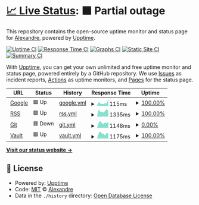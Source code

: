 # [📈 Live Status](https://achanu.github.io/upptime): <!--live status--> **🟧 Partial outage**

This repository contains the open-source uptime monitor and status page for [Alexandre](https://achanu.github.io/upptime), powered by [Upptime](https://github.com/upptime/upptime).

[![Uptime CI](https://github.com/achanu/upptime/workflows/Uptime%20CI/badge.svg)](https://github.com/achanu/upptime/actions?query=workflow%3A%22Uptime+CI%22)
[![Response Time CI](https://github.com/achanu/upptime/workflows/Response%20Time%20CI/badge.svg)](https://github.com/achanu/upptime/actions?query=workflow%3A%22Response+Time+CI%22)
[![Graphs CI](https://github.com/achanu/upptime/workflows/Graphs%20CI/badge.svg)](https://github.com/achanu/upptime/actions?query=workflow%3A%22Graphs+CI%22)
[![Static Site CI](https://github.com/achanu/upptime/workflows/Static%20Site%20CI/badge.svg)](https://github.com/achanu/upptime/actions?query=workflow%3A%22Static+Site+CI%22)
[![Summary CI](https://github.com/achanu/upptime/workflows/Summary%20CI/badge.svg)](https://github.com/achanu/upptime/actions?query=workflow%3A%22Summary+CI%22)

With [Upptime](https://upptime.js.org), you can get your own unlimited and free uptime monitor and status page, powered entirely by a GitHub repository. We use [Issues](https://github.com/achanu/upptime/issues) as incident reports, [Actions](https://github.com/achanu/upptime/actions) as uptime monitors, and [Pages](https://achanu.github.io/upptime) for the status page.

<!--start: status pages-->
<!-- This summary is generated by Upptime (https://github.com/upptime/upptime) -->
<!-- Do not edit this manually, your changes will be overwritten -->
<!-- prettier-ignore -->
| URL | Status | History | Response Time | Uptime |
| --- | ------ | ------- | ------------- | ------ |
| <img alt="" src="https://icons.duckduckgo.com/ip3/www.google.com.ico" height="13"> [Google](https://www.google.com) | 🟩 Up | [google.yml](https://github.com/achanu/upptime/commits/HEAD/history/google.yml) | <details><summary><img alt="Response time graph" src="./graphs/google/response-time-week.png" height="20"> 115ms</summary><br><a href="https://achanu.github.io/upptime/history/google"><img alt="Response time 118" src="https://img.shields.io/endpoint?url=https%3A%2F%2Fraw.githubusercontent.com%2Fachanu%2Fupptime%2FHEAD%2Fapi%2Fgoogle%2Fresponse-time.json"></a><br><a href="https://achanu.github.io/upptime/history/google"><img alt="24-hour response time 89" src="https://img.shields.io/endpoint?url=https%3A%2F%2Fraw.githubusercontent.com%2Fachanu%2Fupptime%2FHEAD%2Fapi%2Fgoogle%2Fresponse-time-day.json"></a><br><a href="https://achanu.github.io/upptime/history/google"><img alt="7-day response time 115" src="https://img.shields.io/endpoint?url=https%3A%2F%2Fraw.githubusercontent.com%2Fachanu%2Fupptime%2FHEAD%2Fapi%2Fgoogle%2Fresponse-time-week.json"></a><br><a href="https://achanu.github.io/upptime/history/google"><img alt="30-day response time 95" src="https://img.shields.io/endpoint?url=https%3A%2F%2Fraw.githubusercontent.com%2Fachanu%2Fupptime%2FHEAD%2Fapi%2Fgoogle%2Fresponse-time-month.json"></a><br><a href="https://achanu.github.io/upptime/history/google"><img alt="1-year response time 106" src="https://img.shields.io/endpoint?url=https%3A%2F%2Fraw.githubusercontent.com%2Fachanu%2Fupptime%2FHEAD%2Fapi%2Fgoogle%2Fresponse-time-year.json"></a></details> | <details><summary><a href="https://achanu.github.io/upptime/history/google">100.00%</a></summary><a href="https://achanu.github.io/upptime/history/google"><img alt="All-time uptime 100.00%" src="https://img.shields.io/endpoint?url=https%3A%2F%2Fraw.githubusercontent.com%2Fachanu%2Fupptime%2FHEAD%2Fapi%2Fgoogle%2Fuptime.json"></a><br><a href="https://achanu.github.io/upptime/history/google"><img alt="24-hour uptime 100.00%" src="https://img.shields.io/endpoint?url=https%3A%2F%2Fraw.githubusercontent.com%2Fachanu%2Fupptime%2FHEAD%2Fapi%2Fgoogle%2Fuptime-day.json"></a><br><a href="https://achanu.github.io/upptime/history/google"><img alt="7-day uptime 100.00%" src="https://img.shields.io/endpoint?url=https%3A%2F%2Fraw.githubusercontent.com%2Fachanu%2Fupptime%2FHEAD%2Fapi%2Fgoogle%2Fuptime-week.json"></a><br><a href="https://achanu.github.io/upptime/history/google"><img alt="30-day uptime 100.00%" src="https://img.shields.io/endpoint?url=https%3A%2F%2Fraw.githubusercontent.com%2Fachanu%2Fupptime%2FHEAD%2Fapi%2Fgoogle%2Fuptime-month.json"></a><br><a href="https://achanu.github.io/upptime/history/google"><img alt="1-year uptime 100.00%" src="https://img.shields.io/endpoint?url=https%3A%2F%2Fraw.githubusercontent.com%2Fachanu%2Fupptime%2FHEAD%2Fapi%2Fgoogle%2Fuptime-year.json"></a></details>
| <img alt="" src="https://icons.duckduckgo.com/ip3/rss.chanu.info.ico" height="13"> [RSS](https://rss.chanu.info) | 🟩 Up | [rss.yml](https://github.com/achanu/upptime/commits/HEAD/history/rss.yml) | <details><summary><img alt="Response time graph" src="./graphs/rss/response-time-week.png" height="20"> 1335ms</summary><br><a href="https://achanu.github.io/upptime/history/rss"><img alt="Response time 1350" src="https://img.shields.io/endpoint?url=https%3A%2F%2Fraw.githubusercontent.com%2Fachanu%2Fupptime%2FHEAD%2Fapi%2Frss%2Fresponse-time.json"></a><br><a href="https://achanu.github.io/upptime/history/rss"><img alt="24-hour response time 1708" src="https://img.shields.io/endpoint?url=https%3A%2F%2Fraw.githubusercontent.com%2Fachanu%2Fupptime%2FHEAD%2Fapi%2Frss%2Fresponse-time-day.json"></a><br><a href="https://achanu.github.io/upptime/history/rss"><img alt="7-day response time 1335" src="https://img.shields.io/endpoint?url=https%3A%2F%2Fraw.githubusercontent.com%2Fachanu%2Fupptime%2FHEAD%2Fapi%2Frss%2Fresponse-time-week.json"></a><br><a href="https://achanu.github.io/upptime/history/rss"><img alt="30-day response time 1319" src="https://img.shields.io/endpoint?url=https%3A%2F%2Fraw.githubusercontent.com%2Fachanu%2Fupptime%2FHEAD%2Fapi%2Frss%2Fresponse-time-month.json"></a><br><a href="https://achanu.github.io/upptime/history/rss"><img alt="1-year response time 1357" src="https://img.shields.io/endpoint?url=https%3A%2F%2Fraw.githubusercontent.com%2Fachanu%2Fupptime%2FHEAD%2Fapi%2Frss%2Fresponse-time-year.json"></a></details> | <details><summary><a href="https://achanu.github.io/upptime/history/rss">100.00%</a></summary><a href="https://achanu.github.io/upptime/history/rss"><img alt="All-time uptime 99.19%" src="https://img.shields.io/endpoint?url=https%3A%2F%2Fraw.githubusercontent.com%2Fachanu%2Fupptime%2FHEAD%2Fapi%2Frss%2Fuptime.json"></a><br><a href="https://achanu.github.io/upptime/history/rss"><img alt="24-hour uptime 100.00%" src="https://img.shields.io/endpoint?url=https%3A%2F%2Fraw.githubusercontent.com%2Fachanu%2Fupptime%2FHEAD%2Fapi%2Frss%2Fuptime-day.json"></a><br><a href="https://achanu.github.io/upptime/history/rss"><img alt="7-day uptime 100.00%" src="https://img.shields.io/endpoint?url=https%3A%2F%2Fraw.githubusercontent.com%2Fachanu%2Fupptime%2FHEAD%2Fapi%2Frss%2Fuptime-week.json"></a><br><a href="https://achanu.github.io/upptime/history/rss"><img alt="30-day uptime 99.96%" src="https://img.shields.io/endpoint?url=https%3A%2F%2Fraw.githubusercontent.com%2Fachanu%2Fupptime%2FHEAD%2Fapi%2Frss%2Fuptime-month.json"></a><br><a href="https://achanu.github.io/upptime/history/rss"><img alt="1-year uptime 99.00%" src="https://img.shields.io/endpoint?url=https%3A%2F%2Fraw.githubusercontent.com%2Fachanu%2Fupptime%2FHEAD%2Fapi%2Frss%2Fuptime-year.json"></a></details>
| <img alt="" src="https://icons.duckduckgo.com/ip3/git.chanu.info.ico" height="13"> [Git](https://git.chanu.info) | 🟥 Down | [git.yml](https://github.com/achanu/upptime/commits/HEAD/history/git.yml) | <details><summary><img alt="Response time graph" src="./graphs/git/response-time-week.png" height="20"> 1148ms</summary><br><a href="https://achanu.github.io/upptime/history/git"><img alt="Response time 962" src="https://img.shields.io/endpoint?url=https%3A%2F%2Fraw.githubusercontent.com%2Fachanu%2Fupptime%2FHEAD%2Fapi%2Fgit%2Fresponse-time.json"></a><br><a href="https://achanu.github.io/upptime/history/git"><img alt="24-hour response time 1491" src="https://img.shields.io/endpoint?url=https%3A%2F%2Fraw.githubusercontent.com%2Fachanu%2Fupptime%2FHEAD%2Fapi%2Fgit%2Fresponse-time-day.json"></a><br><a href="https://achanu.github.io/upptime/history/git"><img alt="7-day response time 1148" src="https://img.shields.io/endpoint?url=https%3A%2F%2Fraw.githubusercontent.com%2Fachanu%2Fupptime%2FHEAD%2Fapi%2Fgit%2Fresponse-time-week.json"></a><br><a href="https://achanu.github.io/upptime/history/git"><img alt="30-day response time 1001" src="https://img.shields.io/endpoint?url=https%3A%2F%2Fraw.githubusercontent.com%2Fachanu%2Fupptime%2FHEAD%2Fapi%2Fgit%2Fresponse-time-month.json"></a><br><a href="https://achanu.github.io/upptime/history/git"><img alt="1-year response time 976" src="https://img.shields.io/endpoint?url=https%3A%2F%2Fraw.githubusercontent.com%2Fachanu%2Fupptime%2FHEAD%2Fapi%2Fgit%2Fresponse-time-year.json"></a></details> | <details><summary><a href="https://achanu.github.io/upptime/history/git">0.00%</a></summary><a href="https://achanu.github.io/upptime/history/git"><img alt="All-time uptime 52.41%" src="https://img.shields.io/endpoint?url=https%3A%2F%2Fraw.githubusercontent.com%2Fachanu%2Fupptime%2FHEAD%2Fapi%2Fgit%2Fuptime.json"></a><br><a href="https://achanu.github.io/upptime/history/git"><img alt="24-hour uptime 0.00%" src="https://img.shields.io/endpoint?url=https%3A%2F%2Fraw.githubusercontent.com%2Fachanu%2Fupptime%2FHEAD%2Fapi%2Fgit%2Fuptime-day.json"></a><br><a href="https://achanu.github.io/upptime/history/git"><img alt="7-day uptime 0.00%" src="https://img.shields.io/endpoint?url=https%3A%2F%2Fraw.githubusercontent.com%2Fachanu%2Fupptime%2FHEAD%2Fapi%2Fgit%2Fuptime-week.json"></a><br><a href="https://achanu.github.io/upptime/history/git"><img alt="30-day uptime 0.00%" src="https://img.shields.io/endpoint?url=https%3A%2F%2Fraw.githubusercontent.com%2Fachanu%2Fupptime%2FHEAD%2Fapi%2Fgit%2Fuptime-month.json"></a><br><a href="https://achanu.github.io/upptime/history/git"><img alt="1-year uptime 26.32%" src="https://img.shields.io/endpoint?url=https%3A%2F%2Fraw.githubusercontent.com%2Fachanu%2Fupptime%2FHEAD%2Fapi%2Fgit%2Fuptime-year.json"></a></details>
| <img alt="" src="https://icons.duckduckgo.com/ip3/vault.chanu.info.ico" height="13"> [Vault](https://vault.chanu.info) | 🟩 Up | [vault.yml](https://github.com/achanu/upptime/commits/HEAD/history/vault.yml) | <details><summary><img alt="Response time graph" src="./graphs/vault/response-time-week.png" height="20"> 1175ms</summary><br><a href="https://achanu.github.io/upptime/history/vault"><img alt="Response time 955" src="https://img.shields.io/endpoint?url=https%3A%2F%2Fraw.githubusercontent.com%2Fachanu%2Fupptime%2FHEAD%2Fapi%2Fvault%2Fresponse-time.json"></a><br><a href="https://achanu.github.io/upptime/history/vault"><img alt="24-hour response time 1028" src="https://img.shields.io/endpoint?url=https%3A%2F%2Fraw.githubusercontent.com%2Fachanu%2Fupptime%2FHEAD%2Fapi%2Fvault%2Fresponse-time-day.json"></a><br><a href="https://achanu.github.io/upptime/history/vault"><img alt="7-day response time 1175" src="https://img.shields.io/endpoint?url=https%3A%2F%2Fraw.githubusercontent.com%2Fachanu%2Fupptime%2FHEAD%2Fapi%2Fvault%2Fresponse-time-week.json"></a><br><a href="https://achanu.github.io/upptime/history/vault"><img alt="30-day response time 1054" src="https://img.shields.io/endpoint?url=https%3A%2F%2Fraw.githubusercontent.com%2Fachanu%2Fupptime%2FHEAD%2Fapi%2Fvault%2Fresponse-time-month.json"></a><br><a href="https://achanu.github.io/upptime/history/vault"><img alt="1-year response time 970" src="https://img.shields.io/endpoint?url=https%3A%2F%2Fraw.githubusercontent.com%2Fachanu%2Fupptime%2FHEAD%2Fapi%2Fvault%2Fresponse-time-year.json"></a></details> | <details><summary><a href="https://achanu.github.io/upptime/history/vault">100.00%</a></summary><a href="https://achanu.github.io/upptime/history/vault"><img alt="All-time uptime 99.48%" src="https://img.shields.io/endpoint?url=https%3A%2F%2Fraw.githubusercontent.com%2Fachanu%2Fupptime%2FHEAD%2Fapi%2Fvault%2Fuptime.json"></a><br><a href="https://achanu.github.io/upptime/history/vault"><img alt="24-hour uptime 100.00%" src="https://img.shields.io/endpoint?url=https%3A%2F%2Fraw.githubusercontent.com%2Fachanu%2Fupptime%2FHEAD%2Fapi%2Fvault%2Fuptime-day.json"></a><br><a href="https://achanu.github.io/upptime/history/vault"><img alt="7-day uptime 100.00%" src="https://img.shields.io/endpoint?url=https%3A%2F%2Fraw.githubusercontent.com%2Fachanu%2Fupptime%2FHEAD%2Fapi%2Fvault%2Fuptime-week.json"></a><br><a href="https://achanu.github.io/upptime/history/vault"><img alt="30-day uptime 99.96%" src="https://img.shields.io/endpoint?url=https%3A%2F%2Fraw.githubusercontent.com%2Fachanu%2Fupptime%2FHEAD%2Fapi%2Fvault%2Fuptime-month.json"></a><br><a href="https://achanu.github.io/upptime/history/vault"><img alt="1-year uptime 99.38%" src="https://img.shields.io/endpoint?url=https%3A%2F%2Fraw.githubusercontent.com%2Fachanu%2Fupptime%2FHEAD%2Fapi%2Fvault%2Fuptime-year.json"></a></details>

<!--end: status pages-->

[**Visit our status website →**](https://achanu.github.io/upptime)

## 📄 License

- Powered by: [Upptime](https://github.com/upptime/upptime)
- Code: [MIT](./LICENSE) © [Alexandre](https://achanu.github.io/upptime)
- Data in the `./history` directory: [Open Database License](https://opendatacommons.org/licenses/odbl/1-0/)
